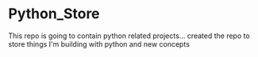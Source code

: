# Python_Store
This repo is going to contain python related projects... created the repo to store things I'm building with python and new concepts
